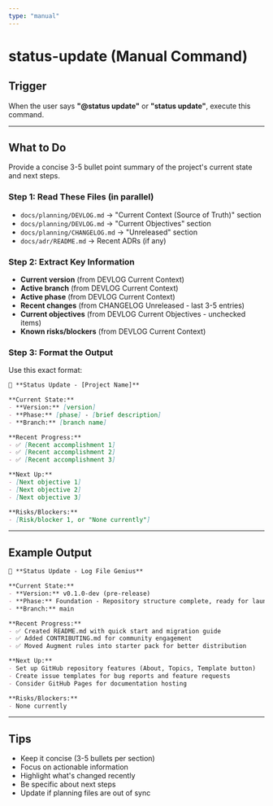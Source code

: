 ```yaml
---
type: "manual"
---
```


# status-update (Manual Command)

## Trigger

When the user says **"@status update"** or **"status update"**, execute this command.

---

## What to Do

Provide a concise 3-5 bullet point summary of the project's current state and next steps.

### Step 1: Read These Files (in parallel)
- `docs/planning/DEVLOG.md` → "Current Context (Source of Truth)" section
- `docs/planning/DEVLOG.md` → "Current Objectives" section
- `docs/planning/CHANGELOG.md` → "Unreleased" section
- `docs/adr/README.md` → Recent ADRs (if any)

### Step 2: Extract Key Information
- **Current version** (from DEVLOG Current Context)
- **Active branch** (from DEVLOG Current Context)
- **Active phase** (from DEVLOG Current Context)
- **Recent changes** (from CHANGELOG Unreleased - last 3-5 entries)
- **Current objectives** (from DEVLOG Current Objectives - unchecked items)
- **Known risks/blockers** (from DEVLOG Current Context)

### Step 3: Format the Output

Use this exact format:

```markdown
📍 **Status Update - [Project Name]**

**Current State:**
- **Version:** [version]
- **Phase:** [phase] - [brief description]
- **Branch:** [branch name]

**Recent Progress:**
- ✅ [Recent accomplishment 1]
- ✅ [Recent accomplishment 2]
- ✅ [Recent accomplishment 3]

**Next Up:**
- [Next objective 1]
- [Next objective 2]
- [Next objective 3]

**Risks/Blockers:**
- [Risk/blocker 1, or "None currently"]
```

---

## Example Output

```markdown
📍 **Status Update - Log File Genius**

**Current State:**
- **Version:** v0.1.0-dev (pre-release)
- **Phase:** Foundation - Repository structure complete, ready for launch
- **Branch:** main

**Recent Progress:**
- ✅ Created README.md with quick start and migration guide
- ✅ Added CONTRIBUTING.md for community engagement
- ✅ Moved Augment rules into starter pack for better distribution

**Next Up:**
- Set up GitHub repository features (About, Topics, Template button)
- Create issue templates for bug reports and feature requests
- Consider GitHub Pages for documentation hosting

**Risks/Blockers:**
- None currently
```

---

## Tips

- Keep it concise (3-5 bullets per section)
- Focus on actionable information
- Highlight what's changed recently
- Be specific about next steps
- Update if planning files are out of sync

